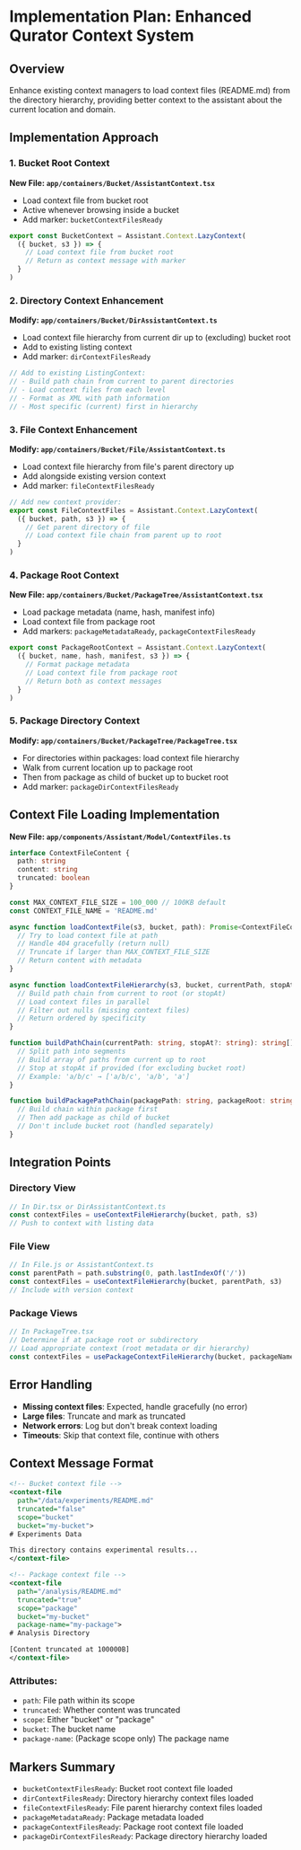 # Implementation Plan: Enhanced Qurator Context System

## Overview

Enhance existing context managers to load context files (README.md) from the directory hierarchy, providing better context to the assistant about the current location and domain.

## Implementation Approach

### 1. Bucket Root Context

**New File: `app/containers/Bucket/AssistantContext.tsx`**
- Load context file from bucket root
- Active whenever browsing inside a bucket
- Add marker: `bucketContextFilesReady`

```typescript
export const BucketContext = Assistant.Context.LazyContext(
  ({ bucket, s3 }) => {
    // Load context file from bucket root
    // Return as context message with marker
  }
)
```

### 2. Directory Context Enhancement

**Modify: `app/containers/Bucket/DirAssistantContext.ts`**
- Load context file hierarchy from current dir up to (excluding) bucket root
- Add to existing listing context
- Add marker: `dirContextFilesReady`

```typescript
// Add to existing ListingContext:
// - Build path chain from current to parent directories
// - Load context files from each level
// - Format as XML with path information
// - Most specific (current) first in hierarchy
```

### 3. File Context Enhancement

**Modify: `app/containers/Bucket/File/AssistantContext.ts`**
- Load context file hierarchy from file's parent directory up
- Add alongside existing version context
- Add marker: `fileContextFilesReady`

```typescript
// Add new context provider:
export const FileContextFiles = Assistant.Context.LazyContext(
  ({ bucket, path, s3 }) => {
    // Get parent directory of file
    // Load context file chain from parent up to root
  }
)
```

### 4. Package Root Context

**New File: `app/containers/Bucket/PackageTree/AssistantContext.tsx`**
- Load package metadata (name, hash, manifest info)
- Load context file from package root
- Add markers: `packageMetadataReady`, `packageContextFilesReady`

```typescript
export const PackageRootContext = Assistant.Context.LazyContext(
  ({ bucket, name, hash, manifest, s3 }) => {
    // Format package metadata
    // Load context file from package root
    // Return both as context messages
  }
)
```

### 5. Package Directory Context

**Modify: `app/containers/Bucket/PackageTree/PackageTree.tsx`**
- For directories within packages: load context file hierarchy
- Walk from current location up to package root
- Then from package as child of bucket up to bucket root
- Add marker: `packageDirContextFilesReady`

## Context File Loading Implementation

**New File: `app/components/Assistant/Model/ContextFiles.ts`**

```typescript
interface ContextFileContent {
  path: string
  content: string
  truncated: boolean
}

const MAX_CONTEXT_FILE_SIZE = 100_000 // 100KB default
const CONTEXT_FILE_NAME = 'README.md'

async function loadContextFile(s3, bucket, path): Promise<ContextFileContent | null> {
  // Try to load context file at path
  // Handle 404 gracefully (return null)
  // Truncate if larger than MAX_CONTEXT_FILE_SIZE
  // Return content with metadata
}

async function loadContextFileHierarchy(s3, bucket, currentPath, stopAt?: string): Promise<ContextFileContent[]> {
  // Build path chain from current to root (or stopAt)
  // Load context files in parallel
  // Filter out nulls (missing context files)
  // Return ordered by specificity
}

function buildPathChain(currentPath: string, stopAt?: string): string[] {
  // Split path into segments
  // Build array of paths from current up to root
  // Stop at stopAt if provided (for excluding bucket root)
  // Example: 'a/b/c' → ['a/b/c', 'a/b', 'a']
}

function buildPackagePathChain(packagePath: string, packageRoot: string): string[] {
  // Build chain within package first
  // Then add package as child of bucket
  // Don't include bucket root (handled separately)
}
```

## Integration Points

### Directory View
```typescript
// In Dir.tsx or DirAssistantContext.ts
const contextFiles = useContextFileHierarchy(bucket, path, s3)
// Push to context with listing data
```

### File View
```typescript
// In File.js or AssistantContext.ts
const parentPath = path.substring(0, path.lastIndexOf('/'))
const contextFiles = useContextFileHierarchy(bucket, parentPath, s3)
// Include with version context
```

### Package Views
```typescript
// In PackageTree.tsx
// Determine if at package root or subdirectory
// Load appropriate context (root metadata or dir hierarchy)
const contextFiles = usePackageContextFileHierarchy(bucket, packageName, packagePath, s3)
```

## Error Handling

- **Missing context files**: Expected, handle gracefully (no error)
- **Large files**: Truncate and mark as truncated
- **Network errors**: Log but don't break context loading
- **Timeouts**: Skip that context file, continue with others

## Context Message Format

```xml
<!-- Bucket context file -->
<context-file
  path="/data/experiments/README.md"
  truncated="false"
  scope="bucket"
  bucket="my-bucket">
# Experiments Data

This directory contains experimental results...
</context-file>

<!-- Package context file -->
<context-file
  path="/analysis/README.md"
  truncated="true"
  scope="package"
  bucket="my-bucket"
  package-name="my-package">
# Analysis Directory

[Content truncated at 100000B]
</context-file>
```

### Attributes:
- `path`: File path within its scope
- `truncated`: Whether content was truncated
- `scope`: Either "bucket" or "package"
- `bucket`: The bucket name
- `package-name`: (Package scope only) The package name

## Markers Summary

- `bucketContextFilesReady`: Bucket root context file loaded
- `dirContextFilesReady`: Directory hierarchy context files loaded
- `fileContextFilesReady`: File parent hierarchy context files loaded
- `packageMetadataReady`: Package metadata loaded
- `packageContextFilesReady`: Package root context file loaded
- `packageDirContextFilesReady`: Package directory hierarchy loaded
